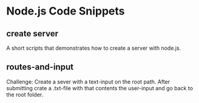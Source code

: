 # Node.js Code Snippets

## create server
A short scripts that demonstrates how to create a server with node.js.

## routes-and-input
Challenge: Create a sever with a text-input on the root path. After submitting crate a .txt-file with that contents the user-input and go back to the root folder.
